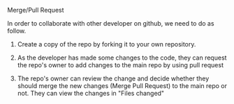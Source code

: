 Merge/Pull Request

In order to collaborate with other developer on github, we need to do as follow. 

1. Create a copy of the repo by forking it to your own repository. 

2. As the developer has made some changes to the code, they can request the repo's owner to add changes to the main repo by using pull request 

3. The repo's owner can review the change and decide whether they should merge the new changes (Merge Pull Request) to the main repo or not. They can view the changes in "Files changed"